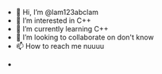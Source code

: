- 👋 Hi, I’m @lam123abclam
- 👀 I’m interested in C++
- 🌱 I’m currently learning C++
- 💞️ I’m looking to collaborate on don't know
- 📫 How to reach me nuuuu 

<!---
lam123abclam/lam123abclam is a ✨ special ✨ repository because its `README.md` (this file) appears on your GitHub profile.
You can click the Preview link to take a look at your changes.
--->
-
